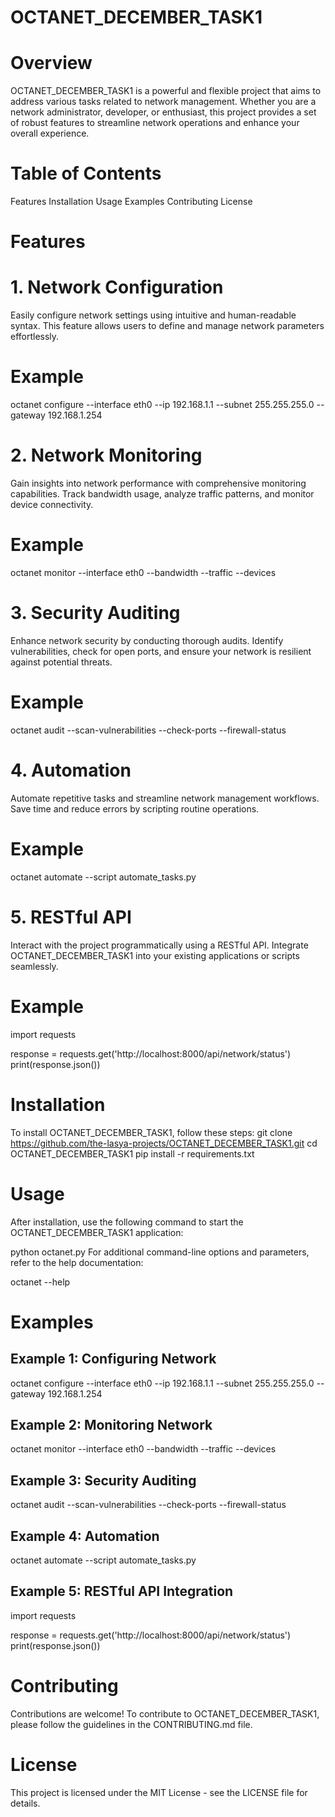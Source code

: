 # OCTANET_DECEMBER_TASK1
# Overview
OCTANET_DECEMBER_TASK1 is a powerful and flexible project that aims to address various tasks related to network management. Whether you are a network administrator, developer, or enthusiast, this project provides a set of robust features to streamline network operations and enhance your overall experience.

# Table of Contents
Features
Installation
Usage
Examples
Contributing
License
# Features
# 1. Network Configuration
Easily configure network settings using intuitive and human-readable syntax. This feature allows users to define and manage network parameters effortlessly.
# Example
octanet configure --interface eth0 --ip 192.168.1.1 --subnet 255.255.255.0 --gateway 192.168.1.254
# 2. Network Monitoring
Gain insights into network performance with comprehensive monitoring capabilities. Track bandwidth usage, analyze traffic patterns, and monitor device connectivity.
# Example
octanet monitor --interface eth0 --bandwidth --traffic --devices
# 3. Security Auditing
Enhance network security by conducting thorough audits. Identify vulnerabilities, check for open ports, and ensure your network is resilient against potential threats.
# Example
octanet audit --scan-vulnerabilities --check-ports --firewall-status
# 4. Automation
Automate repetitive tasks and streamline network management workflows. Save time and reduce errors by scripting routine operations.
# Example
octanet automate --script automate_tasks.py
# 5. RESTful API
Interact with the project programmatically using a RESTful API. Integrate OCTANET_DECEMBER_TASK1 into your existing applications or scripts seamlessly.
# Example
import requests

response = requests.get('http://localhost:8000/api/network/status')
print(response.json())
# Installation
To install OCTANET_DECEMBER_TASK1, follow these steps:
git clone https://github.com/the-lasya-projects/OCTANET_DECEMBER_TASK1.git
cd OCTANET_DECEMBER_TASK1
pip install -r requirements.txt
# Usage
After installation, use the following command to start the OCTANET_DECEMBER_TASK1 application:

python octanet.py
For additional command-line options and parameters, refer to the help documentation:

octanet --help
# Examples
## Example 1: Configuring Network
octanet configure --interface eth0 --ip 192.168.1.1 --subnet 255.255.255.0 --gateway 192.168.1.254
## Example 2: Monitoring Network
octanet monitor --interface eth0 --bandwidth --traffic --devices
## Example 3: Security Auditing
octanet audit --scan-vulnerabilities --check-ports --firewall-status
## Example 4: Automation
octanet automate --script automate_tasks.py
## Example 5: RESTful API Integration
import requests

response = requests.get('http://localhost:8000/api/network/status')
print(response.json())
# Contributing
Contributions are welcome! To contribute to OCTANET_DECEMBER_TASK1, please follow the guidelines in the CONTRIBUTING.md file.
# License
This project is licensed under the MIT License - see the LICENSE file for details.










